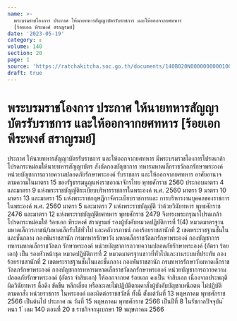 ```yaml
---
name: >-
  พระบรมราชโองการ ประกาศ ให้นายทหารสัญญาบัตรรับราชการ และให้ออกจากยศทหาร
  [ร้อยเอก พีระพงศ์ สราญรมย์]
date: '2023-05-19'
category: ข
volume: 140
section: 20
page: 1
source: 'https://ratchakitcha.soc.go.th/documents/140B020N0000000000100.pdf'
draft: true
---
```


# พระบรมราชโองการ ประกาศ ให้นายทหารสัญญาบัตรรับราชการ และให้ออกจากยศทหาร [ร้อยเอก พีระพงศ์ สราญรมย์]

ประกาศ ให้นายทหารสัญญาบัตรรับราชการ และให้ออกจากยศทหาร มีพระบรมราชโองการโปรดเกล้าโปรดกระหม่อมให้นายทหารสัญญาบัตร สังกัดกองบัญชาการ ทหารมหาดเล็กราชวัลลภรักษาพระองค์ หน่วยบัญชาการถวายความปลอดภัยรักษาพระองค์ รับราชการ และให้ออกจากยศทหาร อาศัยอานาจตามความในมาตรา 15 ของรัฐธรรมนูญแห่งราชอาณาจักรไทย พุทธศักราช 2560 ประกอบมาตรา 4 และมาตรา 9 แห่งพระราชบัญญัติระเบียบบริหารราชการในพระองค์ พ.ศ. 2560 มาตรา 9 มาตรา 10 มาตรา 13 และมาตรา 15 แห่งพระราชกฤษฎีกาจัดระเบียบราชการและ การบริหารงานบุคคลของราชการในพระองค์ พ.ศ. 2560 มาตรา 5 และมาตรา 7 แห่งพระราชบัญญัติ ว่าด้วยวินัยทหาร พุทธศักราช 2476 และมาตรา 12 แห่งพระราชบัญญัติยศทหาร พุทธศักราช 2479 จึงทรงพระกรุณาโปรดเกล้าโปรดกระหม่อมให้ ร้อยเอก พีระพงศ์ สราญรมย์ รองผู้บังคับหมวดปฏิบัติการที่ 1(4) หมวดมาตรฐานมหาดเล็กวรภาชน์/มหาดเล็กรับใช้ทั่วไป และคลังวรภาชน์ กองร้อยราชสานักที่ 2 เขตพระราชฐานชั้นในและชั้นกลาง กองพันราชสานัก กรมทหารรักษาวัง มหาดเล็กราชวัลลภรักษาพระองค์ กองบัญชาการทหารมหาดเล็กราชวัลลภ รักษาพระองค์ หน่วยบัญชาการถวายความปลอดภัยรักษาพระองค์ (อัตรา ร้อยเอก) เป็น รองหัวหน้าชุด หมวดปฏิบัติการที่ 2 หมวดมาตรฐานชาวที่ทั่วไปและงานระบบที่ประทับ กองร้อยราชสานักที่ 2 เขตพระราชฐานชั้นในและชั้นกลาง กองพันราชสานัก กรมทหารรักษาวังมหาดเล็กราชวัลลภรักษาพระองค์ กองบัญชาการทหารมหาดเล็กราชวัลลภรักษาพระองค์ หน่วยบัญชาการถวายความปลอดภัยรักษาพระองค์ (อัตรา จ่าสิบเอก) ให้ออกจากยศ ร้อยเอก คงเป็น จ่าสิบเอก เนื่องจากประพฤติผิดวินัยทหาร ดื้อดึง ขัดขืน หลีกเลี่ยง หรือละเลยไม่ปฏิบัติตามคาสั่งผู้บังคับบัญชาเหนือตน ไม่ปฏิบัติตามคาสั่ง หน่วยราชการ ในพระองค์ และผิดต่อราชสวัสดิ์ ทั้งนี้ ตั้งแต่วันที่ 13 พฤษภาคม พุทธศักราช 2566 เป็นต้นไป ประกาศ ณ วันที่ 15 พฤษภาคม พุทธศักราช 2566 เป็นปีที่ 8 ในรัชกาลปัจจุบัน ้ หนา 1 ่ เลม 140 ตอนที่ 20 ข ราชกิจจานุเบกษา 19 พฤษภาคม 2566
